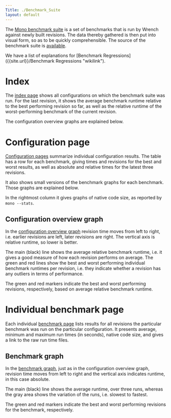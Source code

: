 ```yaml
---
Title: ./Benchmark_Suite
layout: default
---
```


The [Mono benchmark
suite](http://storage.bos.xamarin.com/mono-gcbench/index.html) is a set
of benchmarks that is run by Wrench against newly built revisions. The
data thereby gathered is then put into visual form, so as to be quickly
comprehensible. The source of the benchmark suite is
[available](https://github.com/xamarin/benchmarker).

We have a list of explanations for [Benchmark
Regressions]({{site.url}}/Benchmark Regressions "wikilink").

Index
=====

The [index page](http://storage.bos.xamarin.com/mono-gcbench/index.html)
shows all configurations on which the benchmark suite was run. For the
last revision, it shows the average benchmark runtime relative to the
best performing revision so far, as well as the relative runtime of the
worst-performing benchmark of the current revision.

The configuration overview graphs are explained below.

Configuration page
==================

[Configuration
pages](http://storage.bos.xamarin.com/mono-gcbench/default-sgen/index.html)
summarize individual configuration results. The table has a row for each
benchmark, giving times and revisions for the best and worst results, as
well as absolute and relative times for the latest three revisions.

It also shows small versions of the benchmark graphs for each benchmark.
Those graphs are explained below.

In the rightmost column it gives graphs of native code size, as reported
by `mono --stats`.

Configuration overview graph
----------------------------

In the [configuration overview
graph](http://storage.bos.xamarin.com/mono-gcbench/default-sgen/combined_large.png)
revision time moves from left to right, i.e. earlier revisions are left,
later revisions are right. The vertical axis is relative runtime, so
lower is better.

The main (black) line shows the average relative benchmark runtime, i.e.
it gives a good measure of how each revision performs on average. The
green and red lines show the best and worst performing individual
benchmark runtimes per revision, i.e. they indicate whether a revision
has any outliers in terms of performance.

The green and red markers indicate the best and worst performing
revisions, respectively, based on average relative benchmark runtime.

Individual benchmark page
=========================

Each individual [benchmark
page](http://storage.bos.xamarin.com/mono-gcbench/default-sgen/graph4.html)
lists results for all revisions the particular benchmark was run on the
particular configuration. It presents average, minimum and maximum run
times (in seconds), native code size, and gives a link to the raw run
time files.

Benchmark graph
---------------

In the [benchmark
graph](http://storage.bos.xamarin.com/mono-gcbench/default-sgen/graph4_large.png),
just as in the configuration overview graph, revision time moves from
left to right and the vertical axis indicates runtime, in this case
absolute.

The main (black) line shows the average runtime, over three runs,
whereas the gray area shows the variation of the runs, i.e. slowest to
fastest.

The green and red markers indicate the best and worst performing
revisions for the benchmark, respectively.
